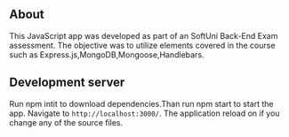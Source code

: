 ## About

This JavaScript app was developed as part of an SoftUni Back-End Exam assessment. The objective was to utilize elements covered in the course such as Express.js,MongoDB,Mongoose,Handlebars.

## Development server

Run npm intit to download dependencies.Than run npm start to start the app. Navigate to `http://localhost:3000/`. The application reload on if you change any of the source files.
